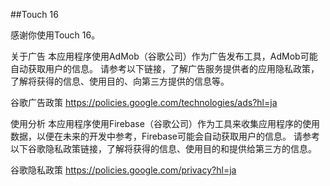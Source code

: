 ##Touch 16

感谢你使用Touch 16。

关于广告 本应用程序使用AdMob（谷歌公司）作为广告发布工具，AdMob可能自动获取用户的信息。 请参考以下链接，了解广告服务提供者的应用隐私政策，了解将获得的信息、使用目的、向第三方提供的信息等。

谷歌广告政策 https://policies.google.com/technologies/ads?hl=ja

使用分析 本应用程序使用Firebase（谷歌公司）作为工具来收集应用程序的使用数据，以便在未来的开发中参考，Firebase可能会自动获取用户的信息。 请参考以下谷歌隐私政策链接，了解将获得的信息、使用目的和提供给第三方的信息。

谷歌隐私政策 https://policies.google.com/privacy?hl=ja
